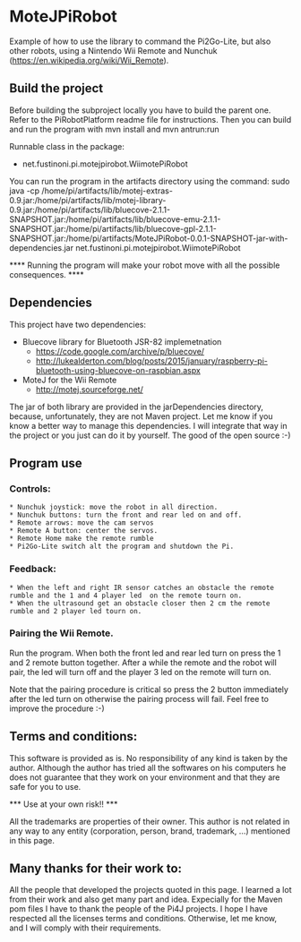 # MoteJPiRobot

Example of how to use the library to command the Pi2Go-Lite, but also other robots, using a Nintendo Wii Remote and Nunchuk (https://en.wikipedia.org/wiki/Wii_Remote).

## Build the project
Before building the subproject locally you have to build the parent one. Refer to the PiRobotPlatform readme file for instructions.
Then you can build and run the program with mvn install and mvn antrun:run

Runnable class in the package:
* net.fustinoni.pi.motejpirobot.WiimotePiRobot

You can run the program in the artifacts directory using the command:
sudo java  -cp /home/pi/artifacts/lib/motej-extras-0.9.jar:/home/pi/artifacts/lib/motej-library-0.9.jar:/home/pi/artifacts/lib/bluecove-2.1.1-SNAPSHOT.jar:/home/pi/artifacts/lib/bluecove-emu-2.1.1-SNAPSHOT.jar:/home/pi/artifacts/lib/bluecove-gpl-2.1.1-SNAPSHOT.jar:/home/pi/artifacts/MoteJPiRobot-0.0.1-SNAPSHOT-jar-with-dependencies.jar net.fustinoni.pi.motejpirobot.WiimotePiRobot

**** Running the program will make your robot move with all the possible consequences. ****

## Dependencies
This project have two dependencies:
* Bluecove library for Bluetooth JSR-82 implemetnation
    * https://code.google.com/archive/p/bluecove/  
    * http://lukealderton.com/blog/posts/2015/january/raspberry-pi-bluetooth-using-bluecove-on-raspbian.aspx
* MoteJ for the Wii Remote
    * http://motej.sourceforge.net/

The jar of both library are provided in the jarDependencies directory, because, unfortunately, they are not Maven project.
Let me know if you know a better way to manage this dependencies. I will integrate that way in the project or you just can do it by yourself. The good of the open source :-)

## Program use

### Controls:
    * Nunchuk joystick: move the robot in all direction.
    * Nunchuk buttons: turn the front and rear led on and off.
    * Remote arrows: move the cam servos
    * Remote A button: center the servos.
    * Remote Home make the remote rumble
    * Pi2Go-Lite switch alt the program and shutdown the Pi.

### Feedback:
    * When the left and right IR sensor catches an obstacle the remote rumble and the 1 and 4 player led  on the remote tourn on.
    * When the ultrasound get an obstacle closer then 2 cm the remote rumble and 2 player led tourn on.

### Pairing the Wii Remote.
Run the program. When both the front led and rear led turn on press the 1 and 2 remote button together.
After a while the remote and the robot will pair, the led will turn off and the player 3 led on the remote will turn on.

Note that the pairing procedure is critical so press the 2 button immediately after the led turn on otherwise the pairing process will fail.
Feel free to improve the procedure :-)



## Terms and conditions:

This software is provided as is. No responsibility of any kind is taken by the author.
Although the author has tried all the softwares on his computers he does not guarantee that they work on your environment and that they are safe for you to use.

*** Use at your own risk!! ***

All the trademarks are properties of their owner.
This author is not related in any way to any entity (corporation, person, brand, trademark, …) mentioned in this page.

## Many thanks for their work to:
All the people that developed the projects quoted in this page. I learned a lot from their work and also get many part and idea.
Expecially for the Maven pom files I have to thank the people of the Pi4J projects.
I hope I have respected all the licenses terms and conditions. Otherwise, let me know, and I will comply with their requirements.

